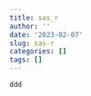 ```yaml
---
title: sas_r
author: ''
date: '2023-02-07'
slug: sas-r
categories: []
tags: []
---
```



```
ddd
```
